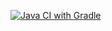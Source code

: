 [![Java CI with Gradle](https://github.com/Roller-a/n_hw_4-1/actions/workflows/gradle.yml/badge.svg?branch=main)](https://github.com/Roller-a/n_hw_4-1/actions/workflows/gradle.yml)
